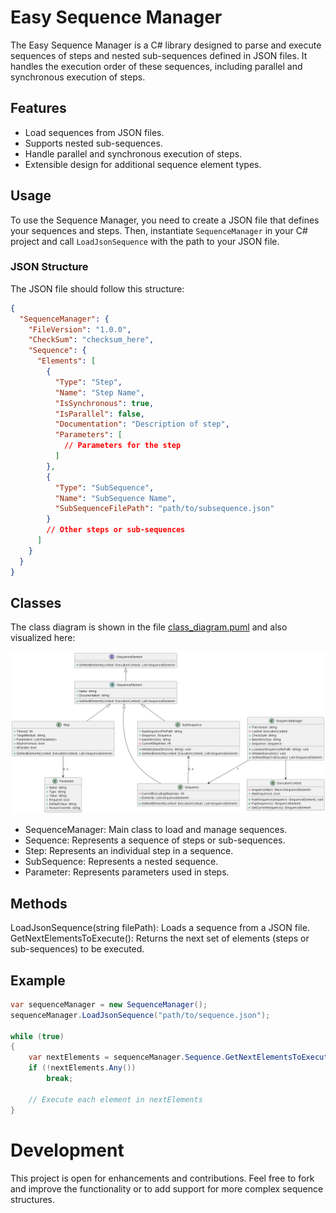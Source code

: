 # Easy Sequence Manager

The Easy Sequence Manager is a C# library designed to parse and execute sequences of steps and nested sub-sequences defined in JSON files. It handles the execution order of these sequences, including parallel and synchronous execution of steps.

## Features

- Load sequences from JSON files.
- Supports nested sub-sequences.
- Handle parallel and synchronous execution of steps.
- Extensible design for additional sequence element types.

## Usage

To use the Sequence Manager, you need to create a JSON file that defines your sequences and steps. Then, instantiate `SequenceManager` in your C# project and call `LoadJsonSequence` with the path to your JSON file.

### JSON Structure

The JSON file should follow this structure:

```json
{
  "SequenceManager": {
    "FileVersion": "1.0.0",
    "CheckSum": "checksum_here",
    "Sequence": {
      "Elements": [
        {
          "Type": "Step",
          "Name": "Step Name",
          "IsSynchronous": true,
          "IsParallel": false,
          "Documentation": "Description of step",
          "Parameters": [
            // Parameters for the step
          ]
        },
        {
          "Type": "SubSequence",
          "Name": "SubSequence Name",
          "SubSequenceFilePath": "path/to/subsequence.json"
        }
        // Other steps or sub-sequences
      ]
    }
  }
}
```
## Classes
The class diagram is shown in the file [class_diagram.puml](class_diagram.puml) and also visualized here:

![Easy_SequenceManager_Class_Diagram.png](Easy_SequenceManager_Class_Diagram.png)

- SequenceManager: Main class to load and manage sequences.
- Sequence: Represents a sequence of steps or sub-sequences.
- Step: Represents an individual step in a sequence.
- SubSequence: Represents a nested sequence.
- Parameter: Represents parameters used in steps.

## Methods
LoadJsonSequence(string filePath): Loads a sequence from a JSON file.
GetNextElementsToExecute(): Returns the next set of elements (steps or sub-sequences) to be executed.

## Example
```c#
var sequenceManager = new SequenceManager();
sequenceManager.LoadJsonSequence("path/to/sequence.json");

while (true)
{
    var nextElements = sequenceManager.Sequence.GetNextElementsToExecute();
    if (!nextElements.Any())
        break;

    // Execute each element in nextElements
}

```

# Development
This project is open for enhancements and contributions. Feel free to fork and improve the functionality or to add support for more complex sequence structures.